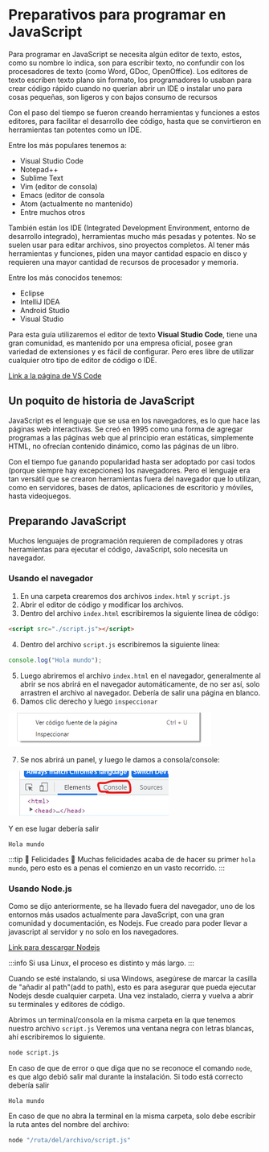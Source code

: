 # Preparativos para programar en JavaScript

Para programar en JavaScript se necesita algún editor de texto, estos, como su nombre lo indica, son para escribir texto, no confundir con los procesadores de texto (como Word, GDoc, OpenOffice). Los editores de texto escriben texto plano sin formato, los programadores lo usaban para crear código rápido cuando no querían abrir un IDE o instalar uno para cosas pequeñas, son ligeros y con bajos consumo de recursos

Con el paso del tiempo se fueron creando herramientas y funciones a estos editores, para facilitar el desarrollo dee código, hasta que se convirtieron en herramientas tan potentes como un IDE.

Entre los más populares tenemos a:

- Visual Studio Code
- Notepad++
- Sublime Text
- Vim (editor de consola)
- Emacs (editor de consola
- Atom (actualmente no mantenido)
- Entre muchos otros

También están los IDE (Integrated Development Environment, entorno de desarrollo integrado), herramientas mucho más pesadas y potentes. No se suelen usar para editar archivos, sino proyectos completos. Al tener más herramientas y funciones, piden una mayor cantidad espacio en disco y requieren una mayor cantidad de recursos de procesador y memoria.

Entre los más conocidos tenemos:

- Eclipse
- IntelliJ IDEA
- Android Studio 
- Visual Studio

Para esta guía utilizaremos el editor de texto **Visual Studio Code**, tiene una gran comunidad, es mantenido por una empresa oficial, posee gran variedad de extensiones y es fácil de configurar. Pero eres libre de utilizar cualquier otro tipo de editor de código o IDE.

[Link a la página de VS Code](https://code.visualstudio.com/)


## Un poquito de historia de JavaScript

JavaScript es el lenguaje que se usa en los navegadores, es lo que hace las páginas web interactivas. Se creó en 1995 como una forma de agregar programas a las páginas web que al principio eran estáticas, simplemente HTML, no ofrecían contenido dinámico, como las páginas de un libro.

Con el tiempo fue ganando popularidad hasta ser adoptado por casi todos (porque siempre hay excepciones) los navegadores. Pero el lenguaje era tan versátil que se crearon herramientas fuera del navegador que lo utilizan, como en servidores, bases de datos, aplicaciones de escritorio y móviles, hasta videojuegos.

## Preparando JavaScript

Muchos lenguajes de programación requieren de compiladores y otras herramientas para ejecutar el código, JavaScript, solo necesita un navegador.

### Usando el navegador

1. En una carpeta crearemos dos archivos `index.html` y `script.js`
2. Abrir el editor de código y modificar los archivos.
3. Dentro del archivo `index.html` escribiremos la siguiente linea de código:


```html
<script src="./script.js"></script>
```

4. Dentro del archivo `script.js` escribiremos la siguiente línea:

```js
console.log("Hola mundo");
```

5. Luego abriremos el archivo `index.html` en el navegador, generalmente al abrir se nos abrirá en el navegador automáticamente, de no ser así, solo arrastren el archivo al navegador. Debería de salir una página en blanco.
6. Damos clic derecho y luego `inspeccionar`

![ejemplo1](2022-09-20-12-58-57.png)

7. Se nos abrirá un panel, y luego le damos a consola/console:

![ejemplo2](2022-09-20-13-01-08.png)

Y en ese lugar debería salir 

```
Hola mundo
```

:::tip :tada: Felicidades :tada:
Muchas felicidades acaba de de hacer su primer `hola mundo`, pero esto es a penas el comienzo en un vasto recorrido.
:::

### Usando Node.js

Como se dijo anteriormente, se ha llevado fuera del navegador, uno de los entornos más usados actualmente para JavaScript, con una gran comunidad y documentación, es Nodejs. Fue creado para poder llevar a javascript al servidor y no solo en los navegadores.

[Link para descargar Nodejs](https://nodejs.org/)

:::info
Si usa Linux, el proceso es distinto y más largo. 
:::

Cuando se esté instalando, si usa Windows, asegúrese de marcar la casilla de "añadir al path"(add to path), esto es para asegurar que pueda ejecutar Nodejs desde cualquier carpeta. Una vez instalado, cierra y vuelva a abrir su terminales y editores de código.

Abrimos un terminal/consola en la misma carpeta en la que tenemos nuestro archivo `script.js` Veremos una ventana negra con letras blancas, ahí escribiremos lo siguiente.

```bat
node script.js
```

En caso de que de error o que diga que no se reconoce el comando `node`, es que algo debió salir mal durante la instalación. Si todo está correcto debería salir

```
Hola mundo
```

En caso de que no abra la terminal en la misma carpeta, solo debe escribir la ruta antes del nombre del archivo:

```bat
node "/ruta/del/archivo/script.js"
```